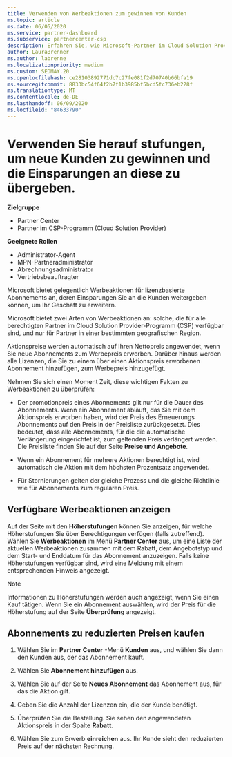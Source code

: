 ```yaml
---
title: Verwenden von Werbeaktionen zum gewinnen von Kunden
ms.topic: article
ms.date: 06/05/2020
ms.service: partner-dashboard
ms.subservice: partnercenter-csp
description: Erfahren Sie, wie Microsoft-Partner im Cloud Solution Provider-Programm Abonnements bei Promotionpreisen erwerben und die Einsparungen an Ihre Kunden weitergeben können.
author: LauraBrenner
ms.author: labrenne
ms.localizationpriority: medium
ms.custom: SEOMAY.20
ms.openlocfilehash: ce28103892771dc7c27fe081f2d70740b66bfa19
ms.sourcegitcommit: 8833bc54f64f2b7f1b3985bf5bcd5fc736eb228f
ms.translationtype: MT
ms.contentlocale: de-DE
ms.lasthandoff: 06/09/2020
ms.locfileid: "84633790"
---
```

# <a name="use-promotions-to-attract-new-customers-and-pass-the-savings-on-to-them"></a>Verwenden Sie herauf stufungen, um neue Kunden zu gewinnen und die Einsparungen an diese zu übergeben.

**Zielgruppe**

- Partner Center
- Partner im CSP-Programm (Cloud Solution Provider)

**Geeignete Rollen**

- Administrator-Agent
- MPN-Partneradministrator
- Abrechnungsadministrator
- Vertriebsbeauftragter


Microsoft bietet gelegentlich Werbeaktionen für lizenzbasierte Abonnements an, deren Einsparungen Sie an die Kunden weitergeben können, um Ihr Geschäft zu erweitern. 

Microsoft bietet zwei Arten von Werbeaktionen an: solche, die für alle berechtigten Partner im Cloud Solution Provider-Programm (CSP) verfügbar sind, und nur für Partner in einer bestimmten geografischen Region.

Aktionspreise werden automatisch auf Ihren Nettopreis angewendet, wenn Sie neue Abonnements zum Werbepreis erwerben. Darüber hinaus werden alle Lizenzen, die Sie zu einem über einen Aktionspreis erworbenen Abonnement hinzufügen, zum Werbepreis hinzugefügt. 

Nehmen Sie sich einen Moment Zeit, diese wichtigen Fakten zu Werbeaktionen zu überprüfen:

- Der promotionpreis eines Abonnements gilt nur für die Dauer des Abonnements. Wenn ein Abonnement abläuft, das Sie mit dem Aktionspreis erworben haben, wird der Preis des Erneuerungs Abonnements auf den Preis in der Preisliste zurückgesetzt. Dies bedeutet, dass alle Abonnements, für die die automatische Verlängerung eingerichtet ist, zum geltenden Preis verlängert werden. Die Preisliste finden Sie auf der Seite **Preise und Angebote**.

- Wenn ein Abonnement für mehrere Aktionen berechtigt ist, wird automatisch die Aktion mit dem höchsten Prozentsatz angewendet.

- Für Stornierungen gelten der gleiche Prozess und die gleiche Richtlinie wie für Abonnements zum regulären Preis.

## <a name="see-available-promotions"></a>Verfügbare Werbeaktionen anzeigen

Auf der Seite mit den **Höherstufungen** können Sie anzeigen, für welche Höherstufungen Sie über Berechtigungen verfügen (falls zutreffend). Wählen Sie **Werbeaktionen** im Menü **Partner Center** aus, um eine Liste der aktuellen Werbeaktionen zusammen mit dem Rabatt, dem Angebotstyp und dem Start- und Enddatum für das Abonnement anzuzeigen. Falls keine Höherstufungen verfügbar sind, wird eine Meldung mit einem entsprechenden Hinweis angezeigt. 

> [!NOTE]  
> Informationen zu Höherstufungen werden auch angezeigt, wenn Sie einen Kauf tätigen. Wenn Sie ein Abonnement auswählen, wird der Preis für die Höherstufung auf der Seite **Überprüfung** angezeigt.

## <a name="purchase-subscriptions-at-promotion-prices"></a>Abonnements zu reduzierten Preisen kaufen

1. Wählen Sie im **Partner Center** -Menü **Kunden** aus, und wählen Sie dann den Kunden aus, der das Abonnement kauft. 

2. Wählen Sie **Abonnement hinzufügen** aus.

3. Wählen Sie auf der Seite **Neues Abonnement** das Abonnement aus, für das die Aktion gilt.

4. Geben Sie die Anzahl der Lizenzen ein, die der Kunde benötigt. 

5. Überprüfen Sie die Bestellung. Sie sehen den angewendeten Aktionspreis in der Spalte **Rabatt**.  

6. Wählen Sie zum Erwerb **einreichen** aus. Ihr Kunde sieht den reduzierten Preis auf der nächsten Rechnung.  



